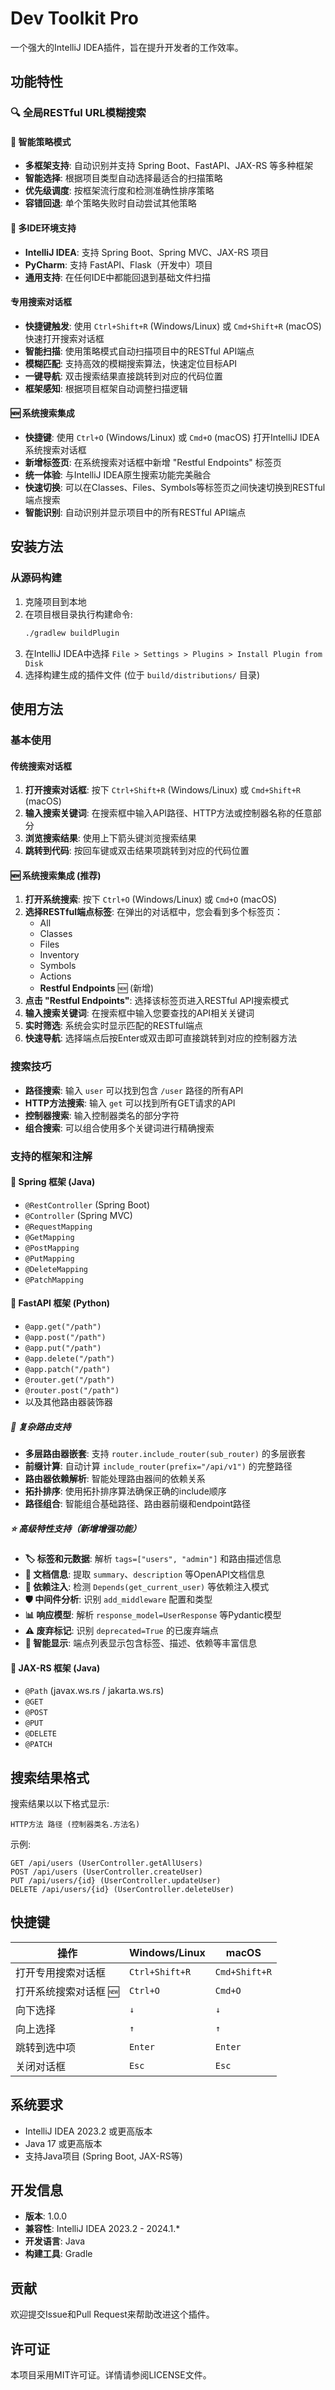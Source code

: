 # Dev Toolkit Pro

一个强大的IntelliJ IDEA插件，旨在提升开发者的工作效率。

## 功能特性

### 🔍 全局RESTful URL模糊搜索

#### 🎯 智能策略模式
- **多框架支持**: 自动识别并支持 Spring Boot、FastAPI、JAX-RS 等多种框架
- **智能选择**: 根据项目类型自动选择最适合的扫描策略
- **优先级调度**: 按框架流行度和检测准确性排序策略
- **容错回退**: 单个策略失败时自动尝试其他策略

#### 📱 多IDE环境支持
- **IntelliJ IDEA**: 支持 Spring Boot、Spring MVC、JAX-RS 项目
- **PyCharm**: 支持 FastAPI、Flask（开发中）项目  
- **通用支持**: 在任何IDE中都能回退到基础文件扫描

#### 专用搜索对话框
- **快捷键触发**: 使用 `Ctrl+Shift+R` (Windows/Linux) 或 `Cmd+Shift+R` (macOS) 快速打开搜索对话框
- **智能扫描**: 使用策略模式自动扫描项目中的RESTful API端点
- **模糊匹配**: 支持高效的模糊搜索算法，快速定位目标API
- **一键导航**: 双击搜索结果直接跳转到对应的代码位置
- **框架感知**: 根据项目框架自动调整扫描逻辑

#### 🆕 系统搜索集成
- **快捷键**: 使用 `Ctrl+O` (Windows/Linux) 或 `Cmd+O` (macOS) 打开IntelliJ IDEA系统搜索对话框
- **新增标签页**: 在系统搜索对话框中新增 "Restful Endpoints" 标签页
- **统一体验**: 与IntelliJ IDEA原生搜索功能完美融合
- **快速切换**: 可以在Classes、Files、Symbols等标签页之间快速切换到RESTful端点搜索
- **智能识别**: 自动识别并显示项目中的所有RESTful API端点

## 安装方法

### 从源码构建
1. 克隆项目到本地
2. 在项目根目录执行构建命令:
   ```bash
   ./gradlew buildPlugin
   ```
3. 在IntelliJ IDEA中选择 `File > Settings > Plugins > Install Plugin from Disk`
4. 选择构建生成的插件文件 (位于 `build/distributions/` 目录)

## 使用方法

### 基本使用

#### 传统搜索对话框
1. **打开搜索对话框**: 按下 `Ctrl+Shift+R` (Windows/Linux) 或 `Cmd+Shift+R` (macOS)
2. **输入搜索关键词**: 在搜索框中输入API路径、HTTP方法或控制器名称的任意部分
3. **浏览搜索结果**: 使用上下箭头键浏览搜索结果
4. **跳转到代码**: 按回车键或双击结果项跳转到对应的代码位置

#### 🆕 系统搜索集成 (推荐)
1. **打开系统搜索**: 按下 `Ctrl+O` (Windows/Linux) 或 `Cmd+O` (macOS)
2. **选择RESTful端点标签**: 在弹出的对话框中，您会看到多个标签页：
   - All
   - Classes  
   - Files
   - Inventory
   - Symbols
   - Actions
   - **Restful Endpoints** 🆕 (新增)
3. **点击 "Restful Endpoints"**: 选择该标签页进入RESTful API搜索模式
4. **输入搜索关键词**: 在搜索框中输入您要查找的API相关关键词
5. **实时筛选**: 系统会实时显示匹配的RESTful端点
6. **快速导航**: 选择端点后按Enter或双击即可直接跳转到对应的控制器方法

### 搜索技巧
- **路径搜索**: 输入 `user` 可以找到包含 `/user` 路径的所有API
- **HTTP方法搜索**: 输入 `get` 可以找到所有GET请求的API
- **控制器搜索**: 输入控制器类名的部分字符
- **组合搜索**: 可以组合使用多个关键词进行精确搜索

### 支持的框架和注解

#### 🍃 Spring 框架 (Java)
- `@RestController` (Spring Boot)
- `@Controller` (Spring MVC)
- `@RequestMapping`
- `@GetMapping`
- `@PostMapping`
- `@PutMapping`
- `@DeleteMapping`
- `@PatchMapping`

#### 🚀 FastAPI 框架 (Python)
- `@app.get("/path")`
- `@app.post("/path")`
- `@app.put("/path")`
- `@app.delete("/path")`
- `@app.patch("/path")`
- `@router.get("/path")`
- `@router.post("/path")`
- 以及其他路由器装饰器

##### 🔗 复杂路由支持
- **多层路由器嵌套**: 支持 `router.include_router(sub_router)` 的多层嵌套
- **前缀计算**: 自动计算 `include_router(prefix="/api/v1")` 的完整路径
- **路由器依赖解析**: 智能处理路由器间的依赖关系
- **拓扑排序**: 使用拓扑排序算法确保正确的include顺序
- **路径组合**: 智能组合基础路径、路由器前缀和endpoint路径

##### ⭐ 高级特性支持（新增增强功能）
- **🏷️ 标签和元数据**: 解析 `tags=["users", "admin"]` 和路由描述信息
- **📝 文档信息**: 提取 `summary`、`description` 等OpenAPI文档信息
- **🔄 依赖注入**: 检测 `Depends(get_current_user)` 等依赖注入模式
- **🛡️ 中间件分析**: 识别 `add_middleware` 配置和类型
- **📊 响应模型**: 解析 `response_model=UserResponse` 等Pydantic模型
- **⚠️ 废弃标记**: 识别 `deprecated=True` 的已废弃端点
- **🎯 智能显示**: 端点列表显示包含标签、描述、依赖等丰富信息

#### 🔌 JAX-RS 框架 (Java)
- `@Path` (javax.ws.rs / jakarta.ws.rs)
- `@GET`
- `@POST`
- `@PUT`
- `@DELETE`
- `@PATCH`

## 搜索结果格式

搜索结果以以下格式显示:
```
HTTP方法 路径 (控制器类名.方法名)
```

示例:
```
GET /api/users (UserController.getAllUsers)
POST /api/users (UserController.createUser)
PUT /api/users/{id} (UserController.updateUser)
DELETE /api/users/{id} (UserController.deleteUser)
```

## 快捷键

| 操作 | Windows/Linux | macOS |
|------|---------------|-------|
| 打开专用搜索对话框 | `Ctrl+Shift+R` | `Cmd+Shift+R` |
| 打开系统搜索对话框 🆕 | `Ctrl+O` | `Cmd+O` |
| 向下选择 | `↓` | `↓` |
| 向上选择 | `↑` | `↑` |
| 跳转到选中项 | `Enter` | `Enter` |
| 关闭对话框 | `Esc` | `Esc` |

## 系统要求

- IntelliJ IDEA 2023.2 或更高版本
- Java 17 或更高版本
- 支持Java项目 (Spring Boot, JAX-RS等)

## 开发信息

- **版本**: 1.0.0
- **兼容性**: IntelliJ IDEA 2023.2 - 2024.1.*
- **开发语言**: Java
- **构建工具**: Gradle

## 贡献

欢迎提交Issue和Pull Request来帮助改进这个插件。

## 许可证

本项目采用MIT许可证。详情请参阅LICENSE文件。